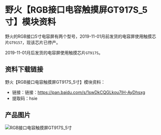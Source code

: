 # 野火【RGB接口电容触摸屏GT917S_5寸】模块资料
野火的RGB接口5寸电容屏有两个型号，2019-11-01月前发货的电容屏使用触摸芯片`GT9157`，现该芯片已停产。

2019-11-01月后发货的电容屏使用触摸芯片`GT917S`。

## 资料下载链接
野火【RGB接口电容触摸屏GT917S_5寸】模块资料：
* 链接：链接：https://pan.baidu.com/s/1swDkCQGLkou7IH-AyDhsxg 
* 提取码：hsie 

## 产品图片
![RGB接口电容触摸屏GT917S_5寸](https://raw.githubusercontent.com/wiki/Embdefire/products/images/模块产品/屏幕/RGB接口电容触摸屏GT9157_5寸.jpg)